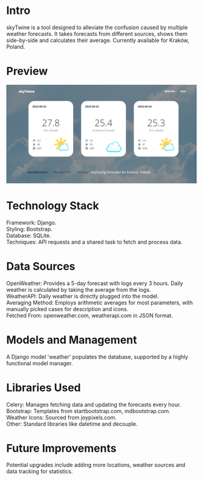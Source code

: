 # Intro
skyTwine is a tool designed to alleviate the confusion caused by multiple weather forecasts. 
It takes forecasts from different sources, shows them side-by-side and calculates their average. Currently available for Kraków, Poland.  

# Preview
![Alt Text](https://github.com/werka-z/skyTwine/blob/master/preview.png)  


# Technology Stack
Framework: Django.  
Styling: Bootstrap.  
Database: SQLite.  
Techniques: API requests and a shared task to fetch and process data.  


# Data Sources
OpenWeather: Provides a 5-day forecast with logs every 3 hours. Daily weather is calculated by taking the average from the logs.  
WeatherAPI: Daily weather is directly plugged into the model.  
Averaging Method: Employs arithmetic averages for most parameters, with manually picked cases for description and icons.  
Fetched From: openweather.com, weatherapi.com in JSON format.  

# Models and Management
A Django model 'weather' populates the database, supported by a highly functional model manager.  

# Libraries Used
Celery: Manages fetching data and updating the forecasts every hour.  
Bootstrap: Templates from startbootstrap.com, mdbootstrap.com.  
Weather Icons: Sourced from joypixels.com.  
Other: Standard libraries like datetime and decouple.  

# Future Improvements
Potential upgrades include adding more locations, weather sources and data tracking for statistics.
